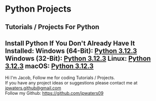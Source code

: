 # Python Projects
Tutorials / Projects For Python
---
Install Python If You Don't Already Have It Installed:
Windows (64-Bit): [Python 3.12.3](https://www.python.org/ftp/python/3.12.3/python-3.12.3-amd64.exe)
Windows (32-Bit): [Python 3.12.3](https://www.python.org/ftp/python/3.12.3/python-3.12.3.exe)
Linux: [Python 3.12.3](https://www.python.org/ftp/python/3.12.3/Python-3.12.3.tgz)
macOS: [Python 3.12.3](https://www.python.org/ftp/python/3.12.3/python-3.12.3-macos11.pkg)
---
Hi I'm Jacob,
Follow me for coding Tutorials / Projects.\
If you have any project ideas or suggestions please contact me at jpwaters.github@gmail.com \
Follow my Github: https://github.com/jpwaters09
